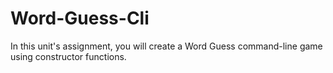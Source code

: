 # Word-Guess-Cli
In this unit's assignment, you will create a Word Guess command-line game using constructor functions.
